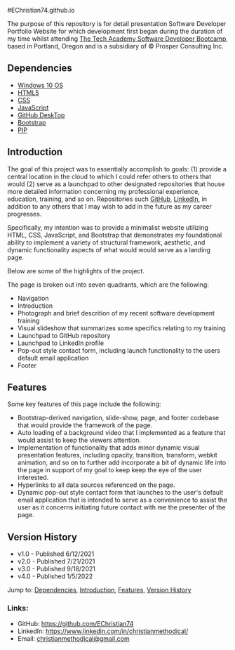 #EChristian74.github.io

The purpose of this repository is for detail presentation Software Developer Portfolio Website for which development first began during the duration of my time whilst attending [The Tech Academy Software Developer Bootcamp](https://www.learncodinganywhere.com/codingbootcamps), based in Portland, Oregon and is a subsidiary of © Prosper Consulting Inc.

## Dependencies

* [Windows 10 OS](https://www.microsoft.com/en-us/software-download/)
* [HTML5](https://www.microsoft.com/en-us/p/html5-css-php-javascript/9nblggh08ltm?activetab=pivot:overviewtab)
* [CSS](https://www.microsoft.com/en-us/software-download/)
* [JavaScript](https://www.microsoft.com/en-us/software-download/)
* [GitHub DeskTop](https://desktop.github.com/)
* [Bootstrap](https://getbootstrap.com/docs/4.3/getting-started/download/)
* [PIP](https://pip.pypa.io/en/stable/installation/)


## Introduction

The goal of this project was to essentially accomplish to goals: (1) provide a central location in the cloud to which I could refer others to others that would (2) serve as a launchpad to other designated repositories that house more detailed information concerning my professional experience, education, training, and so on.  Repositories such [GitHub](https://github.com/EChristian74), [LinkedIn](https://www.linkedin.com/in/christianmethodical/), in addition to any others that I may wish to add in the future as my career progresses. 

Specifically, my intention was to provide a minimalist website utilizing HTML, CSS, JavaScript, and Bootstrap that demonstrates my foundational ability to implement a variety of structural framework, aesthetic, and dynamic functionality aspects of what would would serve as a landing page.

Below are some of the highlights of the project.

The page is broken out into seven quadrants, which are the following:

* Navigation
* Introduction
* Photograph and brief descrition of my recent software development training
* Visual slideshow that summarizes some specifics relating to my training
* Launchpad to GitHub repository
* Launchpad to LinkedIn profile
* Pop-out style contact form, including launch functionality to the users default email application
* Footer


## Features

Some key features of this page include the following:

* Bootstrap-derived navigation, slide-show, page, and footer codebase that would provide the framework of the page.
* Auto loading of a background video that I implemented as a feature that would assist to keep the viewers attention.
* Implementation of functionality that adds minor dynamic visual presentation features, including opacity, transition, transform, webkit animation, and so on to further add incorporate a bit of dynamic life into the page in support of my goal to keep keep the eye of the user interested.
* Hyperlinks to all data sources referenced on the page.
* Dynamic pop-out style contact form that launches to the user's default email application that is intended to serve as a convenience to assist the user as it concerns initiating future contact with me the presenter of the page. 


## Version History

* v1.0 - Published 6/12/2021
* v2.0 - Published 7/21/2021
* v3.0 - Published 9/18/2021
* v4.0 - Published 1/5/2022

Jump to: [Dependencies](#dependencies), [Introduction](#introduction), [Features](#features), [Version History](#version-history)

### Links: 
* GitHub: <https://github.com/EChristian74>
* LinkedIn: <https://www.linkedin.com/in/christianmethodical/>
* Email: <christianmethodical@gmail.com>

